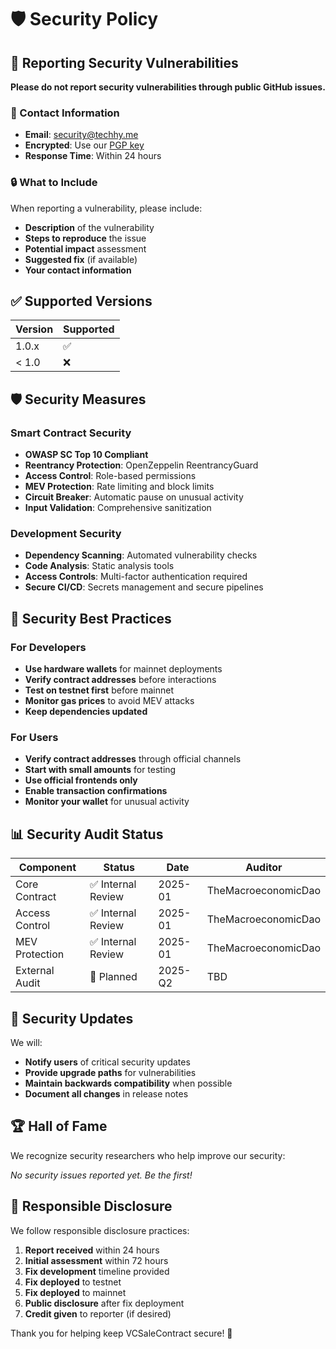 # 🛡️ Security Policy

## 🚨 Reporting Security Vulnerabilities

**Please do not report security vulnerabilities through public GitHub issues.**

### 📧 Contact Information

- **Email**: security@techhy.me
- **Encrypted**: Use our [PGP key](https://keybase.io/techhy_ecosystem)
- **Response Time**: Within 24 hours

### 🔒 What to Include

When reporting a vulnerability, please include:

- **Description** of the vulnerability
- **Steps to reproduce** the issue
- **Potential impact** assessment
- **Suggested fix** (if available)
- **Your contact information**

## ✅ Supported Versions

| Version | Supported |
|---------|-----------|
| 1.0.x   | ✅ |
| < 1.0   | ❌ |

## 🛡️ Security Measures

### Smart Contract Security

- **OWASP SC Top 10 Compliant**
- **Reentrancy Protection**: OpenZeppelin ReentrancyGuard
- **Access Control**: Role-based permissions
- **MEV Protection**: Rate limiting and block limits
- **Circuit Breaker**: Automatic pause on unusual activity
- **Input Validation**: Comprehensive sanitization

### Development Security

- **Dependency Scanning**: Automated vulnerability checks
- **Code Analysis**: Static analysis tools
- **Access Controls**: Multi-factor authentication required
- **Secure CI/CD**: Secrets management and secure pipelines

## 🔧 Security Best Practices

### For Developers

- **Use hardware wallets** for mainnet deployments
- **Verify contract addresses** before interactions
- **Test on testnet first** before mainnet
- **Monitor gas prices** to avoid MEV attacks
- **Keep dependencies updated**

### For Users

- **Verify contract addresses** through official channels
- **Start with small amounts** for testing
- **Use official frontends only**
- **Enable transaction confirmations**
- **Monitor your wallet** for unusual activity

## 📊 Security Audit Status

| Component | Status | Date | Auditor |
|-----------|--------|------|---------|
| Core Contract | ✅ Internal Review | 2025-01 | TheMacroeconomicDao |
| Access Control | ✅ Internal Review | 2025-01 | TheMacroeconomicDao |
| MEV Protection | ✅ Internal Review | 2025-01 | TheMacroeconomicDao |
| External Audit | 🔄 Planned | 2025-Q2 | TBD |

## 🚀 Security Updates

We will:

- **Notify users** of critical security updates
- **Provide upgrade paths** for vulnerabilities
- **Maintain backwards compatibility** when possible
- **Document all changes** in release notes

## 🏆 Hall of Fame

We recognize security researchers who help improve our security:

*No security issues reported yet. Be the first!*

## 📜 Responsible Disclosure

We follow responsible disclosure practices:

1. **Report received** within 24 hours
2. **Initial assessment** within 72 hours
3. **Fix development** timeline provided
4. **Fix deployed** to testnet
5. **Fix deployed** to mainnet
6. **Public disclosure** after fix deployment
7. **Credit given** to reporter (if desired)

Thank you for helping keep VCSaleContract secure! 🙏